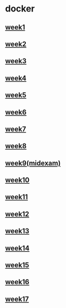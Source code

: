 # docker
## [week1](https://github.com/nohano1l/docker/tree/master/week1)
## [week2](https://github.com/nohano1l/docker/tree/master/week2)
## [week3](https://github.com/nohano1l/docker/tree/master/week3)
## [week4](https://github.com/nohano1l/docker/tree/master/week4)
## [week5](https://github.com/nohano1l/docker/tree/master/week5)
## [week6](https://github.com/nohano1l/docker/tree/master/week6)
## [week7](https://github.com/nohano1l/docker/tree/master/week7)
## [week8](https://github.com/nohano1l/docker/tree/master/week8)
## [week9(midexam)](https://github.com/nohano1l/docker/blob/master/midexam.md)
## [week10](https://github.com/nohano1l/docker/tree/master/week10(1108))
## [week11](https://github.com/nohano1l/docker/tree/master/week11)
## [week12](https://github.com/nohano1l/docker/tree/master/week12)
## [week13](https://github.com/nohano1l/docker/tree/master/week13)
## [week14](https://github.com/nohano1l/docker/tree/master/week14)
## [week15](https://github.com/nohano1l/docker/tree/master/week15)
## [week16](https://github.com/nohano1l/docker/tree/master/week16)
## [week17](https://github.com/nohano1l/docker/tree/master/week17(1227))